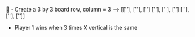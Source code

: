 🤲 - Create a 3 by 3 board
    row, column = 3 --> [[''], [''], ['']
                         [''], [''], ['']
                         [''], [''], ['']]

 - Player 1 wins when 3 times X vertical is the same